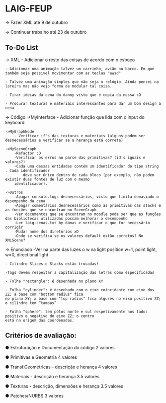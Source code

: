 # LAIG-FEUP

-> Fazer XML até 9 de outubro

-> Continuar trabalho até 23 de outubro

## To-Do List
-> XML
	- Adicionar o resto das coisas de acordo com o esboço
	
	- Adicionar uma animação talvez um carrinho, avião ou barco. Em que também seja possivel movimentar com as teclas "awsd"
	
	- Talvez uma animação simples que não seja o relógio. Ainda pensei na lareira mas não vejo forma de modular tal coisa.
	
	- Tirar ideias da cena do danny visto que é copia da nossa :D
	
	- Procurar texturas e materiais interessantes para dar um bom design a cena
	

-> Código
	->MyInterface
		- Adicionar função que lida com o input do keyboard
	
	->MyGraphNode
		- Verificar if's das texturas e materiais (alguns podem ser desnecessários e verificar se a herança está correta)
		
	->MySceneGraph
		-Refactor :D
		-Verificar os erros no parse das primitivas? (id's iguais e valores?)
		-Cada uma dessas entidades contém um identificador do tipo string . Cada identificador
			deve ser único dentro de cada bloco (por exemplo, não podem existir duas fontes de luz com o mesmo
		identificador).

	->Outros
		-Apagar console.logs desnecessários, visto que limita demasiado o desempenho da cena
		-Apagar comentários desnecessários como as primitivas das stacks e as funções que se encontram no SceneGraph
		-Ver documentos que se encontram no moodle pode ser que as funções das bibliotecas utilizadas possam melhorar o desempenho
		-Ler laig-cenas.txt by damas e verificar o que for necessário corrigir
		-Mudar nome dos diretórios xD
		-Onde se verifica se os valores default estão corretos? No XMLScene?
		
-> Enunciado
	-Ver na parte das luzes o w na light position w=1, point light, w=0, directional light
	
	- Cilindro Slices e Stacks estão trocadas! 
	
	-Tags devem respeitar a capitalização das letras como especificadas
	
	- Folha "rectangle": é desenhada no plano XY
	
	- Folha "cylinder": é desenhado com o eixo coincidente com eixo dos ZZ; a base com "bottom radius" fica
	no plano XY; a base com "top radius" fica algures no eixo positivo ZZ; o cilindro tem “tampas”
	
	- Folha "sphere": tem pólos norte e sul respetivamente nos lados positivo e negativo do eixo ZZ; o centro
	está na origem das coordenadas.
	
		
		
## Critérios de avaliação:
● Estruturação e Documentação do código 2 valores

● Primitivas e Geometria 4 valores

● Transf.Geométricas - descrição e herança 4 valores

● Materiais - descrição e herança 3.5 valores

● Texturas - descrição, dimensões e herança 3.5 valores

● Patches/NURBS 3 valores
